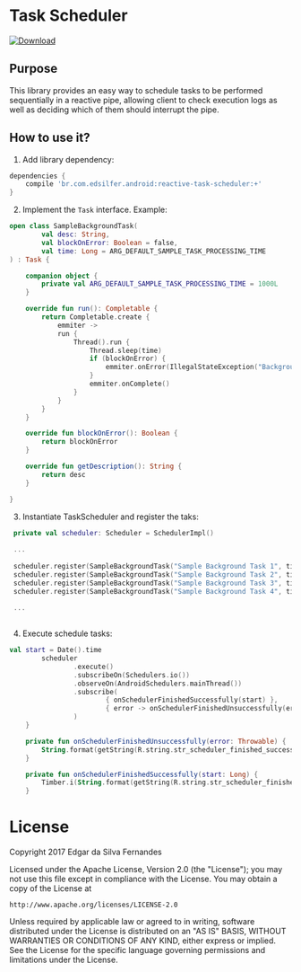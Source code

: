 # Task Scheduler
[ ![Download](https://api.bintray.com/packages/edsilfer/maven/reactive-scheduler/images/download.svg) ](https://bintray.com/edsilfer/maven/reactive-scheduler/_latestVersion)

## Purpose
This library provides an easy way to schedule tasks to be performed sequentially in a reactive pipe, allowing client to check execution logs as well as deciding which of them should interrupt the pipe.

## How to use it?
1. Add library dependency:

```groovy
dependencies {
    compile 'br.com.edsilfer.android:reactive-task-scheduler:+'
}
```

2. Implement the ```Task``` interface. Example:

```kotlin
open class SampleBackgroundTask(
        val desc: String,
        val blockOnError: Boolean = false,
        val time: Long = ARG_DEFAULT_SAMPLE_TASK_PROCESSING_TIME
) : Task {

    companion object {
        private val ARG_DEFAULT_SAMPLE_TASK_PROCESSING_TIME = 1000L
    }

    override fun run(): Completable {
        return Completable.create {
            emmiter ->
            run {
                Thread().run {
                    Thread.sleep(time)
                    if (blockOnError) {
                        emmiter.onError(IllegalStateException("BackgroundTask finished with error."))
                    }
                    emmiter.onComplete()
                }
            }
        }
    }

    override fun blockOnError(): Boolean {
        return blockOnError
    }

    override fun getDescription(): String {
        return desc
    }

}
```
3. Instantiate TaskScheduler and register the taks:

```kotlin
 private val scheduler: Scheduler = SchedulerImpl()
 
 ...
 
 scheduler.register(SampleBackgroundTask("Sample Background Task 1", time = 800))
 scheduler.register(SampleBackgroundTask("Sample Background Task 2", time = 500))
 scheduler.register(SampleBackgroundTask("Sample Background Task 3", time = 250, blockOnError = true))
 scheduler.register(SampleBackgroundTask("Sample Background Task 4", time = 2000))
 
 ...
 
```

4. Execute schedule tasks:

```kotlin
val start = Date().time
        scheduler
                .execute()
                .subscribeOn(Schedulers.io())
                .observeOn(AndroidSchedulers.mainThread())
                .subscribe(
                        { onSchedulerFinishedSuccessfully(start) },
                        { error -> onSchedulerFinishedUnsuccessfully(error) }
                )
    }

    private fun onSchedulerFinishedUnsuccessfully(error: Throwable) {
        String.format(getString(R.string.str_scheduler_finished_successfully), error.message)
    }

    private fun onSchedulerFinishedSuccessfully(start: Long) {
        Timber.i(String.format(getString(R.string.str_scheduler_finished_successfully), Date().time - start))
    }
```

# License
Copyright 2017 Edgar da Silva Fernandes

Licensed under the Apache License, Version 2.0 (the "License");
you may not use this file except in compliance with the License.
You may obtain a copy of the License at

    http://www.apache.org/licenses/LICENSE-2.0

Unless required by applicable law or agreed to in writing, software
distributed under the License is distributed on an "AS IS" BASIS,
WITHOUT WARRANTIES OR CONDITIONS OF ANY KIND, either express or implied.
See the License for the specific language governing permissions and
limitations under the License.
